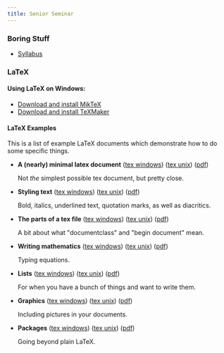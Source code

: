 ```yaml
---
title: Senior Seminar
---
```


### Boring Stuff

* [Syllabus](/pdf/classes/ssem/ssem-syllabus.pdf)

### LaTeX

#### Using LaTeX on Windows:

* [Download and install MikTeX](http://www.miktex.org/download)
* [Download and install TeXMaker](http://www.xm1math.net/texmaker/download.html)

#### LaTeX Examples

This is a list of example LaTeX documents which demonstrate how to do some specific things.

* **A (nearly) minimal latex document** ([tex windows](/raw/tex-examples/win/hello.tex)) ([tex unix](/raw/tex-examples/unix/hello.tex)) ([pdf](/pdf/tex-examples/hello.pdf))

    Not *the* simplest possible tex document, but pretty close.

* **Styling text** ([tex windows](/raw/tex-examples/win/text.tex)) ([tex unix](/raw/tex-examples/unix/text.tex)) ([pdf](/pdf/tex-examples/text.pdf))

    Bold, italics, underlined text, quotation marks, as well as diacritics.

* **The parts of a tex file** ([tex windows](/raw/tex-examples/win/format.tex)) ([tex unix](/raw/tex-examples/unix/format.tex)) ([pdf](/pdf/tex-examples/format.pdf))

    A bit about what "documentclass" and "begin document" mean.

* **Writing mathematics** ([tex windows](/raw/tex-examples/win/math.tex)) ([tex unix](/raw/tex-examples/unix/math.tex)) ([pdf](/pdf/tex-examples/math.pdf))

    Typing equations.

* **Lists** ([tex windows](/raw/tex-examples/win/lists.tex)) ([tex unix](/raw/tex-examples/unix/lists.tex)) ([pdf](/pdf/tex-examples/lists.pdf))

    For when you have a bunch of things and want to write them.

* **Graphics** ([tex windows](/raw/tex-examples/win/graphics.tex)) ([tex unix](/raw/tex-examples/unix/graphics.tex)) ([pdf](/pdf/tex-examples/graphics.pdf))

    Including pictures in your documents.

* **Packages** ([tex windows](/raw/tex-examples/win/packages.tex)) ([tex unix](/raw/tex-examples/unix/packages.tex)) ([pdf](/pdf/tex-examples/packages.pdf))

    Going beyond plain LaTeX.
